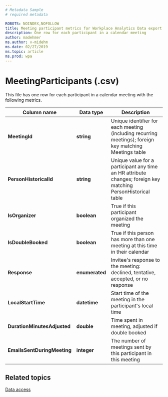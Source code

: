 ```yaml
---
# Metadata Sample
# required metadata

ROBOTS: NOINDEX,NOFOLLOW
title: Meeting participant metrics for Workplace Analytics Data export
description: One row for each participant in a calendar meeting
author: madehmer
ms.author: v-midehm
ms.date: 02/27/2019
ms.topic: article
ms.prod: wpa
---
```


# MeetingParticipants (.csv)

This file has one row for each participant in a calendar meeting with the following metrics.
  
|Column name|Data type|Description|
|-----------------|---------------|-----------------|
|**MeetingId**|**string**|Unique identifier for each meeting (including recurring meetings); foreign key matching Meetings table|
|**PersonHistoricalId**|**string**|Unique value for a participant any time an HR attribute changes; foreign key matching PersonHistorical table|  
|**IsOrganizer**|**boolean**|True if this participant organized the meeting|
|**IsDoubleBooked**|**boolean**|True if this person has more than one meeting at this time in their calendar|
|**Response**|**enumerated**|Invitee's response to the meeting: declined, tentative, accepted, or no response|
|**LocalStartTime**|**datetime**|Start time of the meeting in the participant's local time|
|**DurationMinutesAdjusted**|**double**|Time spent in meeting, adjusted if double booked|
|**EmailsSentDuringMeeting**|**integer**|The number of meetings sent by this participant in this meeting|

## Related topics

[Data access](./data-access.md)